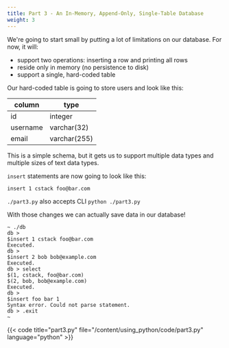```yaml
---
title: Part 3 - An In-Memory, Append-Only, Single-Table Database
weight: 3
---
```


We're going to start small by putting a lot of limitations on our database. For now, it will:

- support two operations: inserting a row and printing all rows
- reside only in memory (no persistence to disk)
- support a single, hard-coded table

Our hard-coded table is going to store users and look like this:

| column   | type         |
|----------|--------------|
| id       | integer      |
| username | varchar(32)  |
| email    | varchar(255) |

This is a simple schema, but it gets us to support multiple data types and multiple sizes of text data types.

`insert` statements are now going to look like this:

```
insert 1 cstack foo@bar.com
```
`./part3.py` 
also accepts CLI `python ./part3.py` 

 With those changes we can actually save data in our database!
```command-line
~ ./db
db >
$insert 1 cstack foo@bar.com
Executed.
db >
$insert 2 bob bob@example.com
Executed.
db > select
$(1, cstack, foo@bar.com)
$(2, bob, bob@example.com)
Executed.
db > 
$insert foo bar 1
Syntax error. Could not parse statement.
db > .exit
~
```

{{< code title="part3.py" file="/content/using_python/code/part3.py" language="python" >}}







